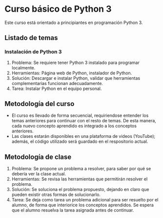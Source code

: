 # Curso básico de Python 3
Este curso está orientado a principiantes en programación Python 3.
## Listado de temas
### Instalación de Python 3
1. Problema: Se requiere tener Python 3 instalado para programar localmente.
2. Herramientas: Página web de Python, instalador de Python.
3. Solución: Descargar e instalar Python, validar que herramientas complementarias funcionan adecuadamente.
4. Tarea: Instalar Python en el equipo personal.
## Metodología del curso
- El curso es llevado de forma secuencial, requiriendose entender los temas anteriores para continuar con el resto de temas. De esta manera, cada nuevo concepto aprendido es integrado a los conceptos anteriores.
- Las clases estarán disponibles en una plataforma de videos (YouTube); además, el código utilizado será guardado en el respositorio actual.
## Metodología de clase
1. Problema: Se propone un problema a resolver, para saber por qué se debería ver la clase actual.
2. Herramientas: Se revisa las herramientas que permitirán resolver el problema.
3. Solución: Se soluciona el problema propuesto, dejando en claro que pueden existir otras formas de solucionarlo.
4. Tarea: Se deja como tarea un problema adicional para ser resuelto por el alumno, de forma que interiorice los conceptos aprendidos. Se espera que el alumno resuelva la tarea asignada antes de continuar.
